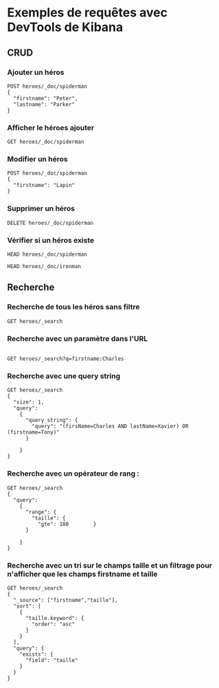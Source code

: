 # Exemples de requêtes avec DevTools de Kibana 

## CRUD
### Ajouter un héros
```
POST heroes/_doc/spiderman
{
  "firstname": "Peter",
  "lastname": "Parker"
}
```
### Afficher le héroes ajouter
```
GET heroes/_doc/spiderman
```

### Modifier un héros 
```
POST heroes/_doc/spiderman 
{
  "firstname": "Lapin"
}
```
### Supprimer un héros
```
DELETE heroes/_doc/spiderman
```

### Vérifier si un héros existe 
```
HEAD heroes/_doc/spiderman

HEAD heroes/_doc/ironman
```

## Recherche

### Recherche de tous les héros sans filtre
```
GET heroes/_search
```

### Recherche avec un paramètre dans l'URL 
```

GET heroes/_search?q=firstname:Charles
```

### Recherche avec une query string
```
GET heroes/_search
{
  "size": 1,
  "query":
    {
      "query_string": {
        "query": "(firsName=Charles AND lastName=Xavier) OR (firstname=Tony)"
      }
      
    }
}
```

### Recherche avec un opérateur de rang :
```
GET heroes/_search
{
  "query":
    {
      "range": {
        "taille": {
          "gte": 180        }
      }
      
    }
}
```
### Recherche avec un tri sur le champs taille et un filtrage pour n'afficher que les champs firstname et taille
```
GET heroes/_search
{
  "_source": ["firstname","taille"], 
  "sort": [
    {
      "taille.keyword": {
        "order": "asc"
      }
    }
  ], 
  "query": {
    "exists": {
      "field": "taille"
    }
  }
}
```
